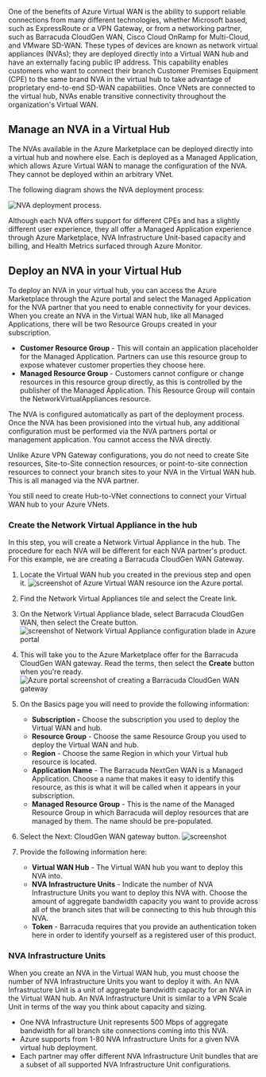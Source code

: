 
One of the benefits of Azure Virtual WAN is the ability to support reliable connections from many different technologies, whether Microsoft based, such as ExpressRoute or a VPN Gateway, or from a networking partner, such as Barracuda CloudGen WAN, Cisco Cloud OnRamp for Multi-Cloud, and VMware SD-WAN. These types of devices are known as network virtual appliances (NVAs); they are deployed directly into a Virtual WAN hub and have an externally facing public IP address. This capability enables customers who want to connect their branch Customer Premises Equipment (CPE) to the same brand NVA in the virtual hub to take advantage of proprietary end-to-end SD-WAN capabilities. Once VNets are connected to the virtual hub, NVAs enable transitive connectivity throughout the organization's Virtual WAN.

## Manage an NVA in a Virtual Hub

The NVAs available in the Azure Marketplace can be deployed directly into a virtual hub and nowhere else. Each is deployed as a Managed Application, which allows Azure Virtual WAN to manage the configuration of the NVA. They cannot be deployed within an arbitrary VNet.

The following diagram shows the NVA deployment process:

![NVA deployment process.](https://learn.microsoft.com/en-us/training/wwl-azure/design-implement-hybrid-networking/media/nva-high-level-process-836b75d2.png)

Although each NVA offers support for different CPEs and has a slightly different user experience, they all offer a Managed Application experience through Azure Marketplace, NVA Infrastructure Unit-based capacity and billing, and Health Metrics surfaced through Azure Monitor.

## Deploy an NVA in your Virtual Hub

To deploy an NVA in your virtual hub, you can access the Azure Marketplace through the Azure portal and select the Managed Application for the NVA partner that you need to enable connectivity for your devices. When you create an NVA in the Virtual WAN hub, like all Managed Applications, there will be two Resource Groups created in your subscription.

- **Customer Resource Group** - This will contain an application placeholder for the Managed Application. Partners can use this resource group to expose whatever customer properties they choose here.
- **Managed Resource Group** - Customers cannot configure or change resources in this resource group directly, as this is controlled by the publisher of the Managed Application. This Resource Group will contain the NetworkVirtualAppliances resource.

The NVA is configured automatically as part of the deployment process. Once the NVA has been provisioned into the virtual hub, any additional configuration must be performed via the NVA partners portal or management application. You cannot access the NVA directly.

Unlike Azure VPN Gateway configurations, you do not need to create Site resources, Site-to-Site connection resources, or point-to-site connection resources to connect your branch sites to your NVA in the Virtual WAN hub. This is all managed via the NVA partner.

You still need to create Hub-to-VNet connections to connect your Virtual WAN hub to your Azure VNets.

### Create the Network Virtual Appliance in the hub

In this step, you will create a Network Virtual Appliance in the hub. The procedure for each NVA will be different for each NVA partner's product. For this example, we are creating a Barracuda CloudGen WAN Gateway.

1. Locate the Virtual WAN hub you created in the previous step and open it. ![screenshot of Azure Virtual WAN resource ion the Azure portal.](https://learn.microsoft.com/en-us/training/wwl-azure/design-implement-hybrid-networking/media/nva-hub-eec1b931.png)
    
2. Find the Network Virtual Appliances tile and select the Create link.
    
3. On the Network Virtual Appliance blade, select Barracuda CloudGen WAN, then select the Create button. ![screenshot of Network Virtual Appliance configuration blade in Azure portal](https://learn.microsoft.com/en-us/training/wwl-azure/design-implement-hybrid-networking/media/select-nva-0c5ab0b6.png)
    
4. This will take you to the Azure Marketplace offer for the Barracuda CloudGen WAN gateway. Read the terms, then select the **Create** button when you're ready. ![Azure portal screenshot of creating a Barracuda CloudGen WAN gateway](https://learn.microsoft.com/en-us/training/wwl-azure/design-implement-hybrid-networking/media/barracuda-create-basics-d11c3a3c.png)
    
5. On the Basics page you will need to provide the following information:
    
    - **Subscription -** Choose the subscription you used to deploy the Virtual WAN and hub.
    - **Resource Group** - Choose the same Resource Group you used to deploy the Virtual WAN and hub.
    - **Region** - Choose the same Region in which your Virtual hub resource is located.
    - **Application Name** - The Barracuda NextGen WAN is a Managed Application. Choose a name that makes it easy to identify this resource, as this is what it will be called when it appears in your subscription.
    - **Managed Resource Group** - This is the name of the Managed Resource Group in which Barracuda will deploy resources that are managed by them. The name should be pre-populated.
6. Select the Next: CloudGen WAN gateway button. ![screenshot](https://learn.microsoft.com/en-us/training/wwl-azure/design-implement-hybrid-networking/media/barracuda-cloudgen-wan-ebe559b5.png)
    
7. Provide the following information here:
    
    - **Virtual WAN Hub** - The Virtual WAN hub you want to deploy this NVA into.
    - **NVA Infrastructure Units** - Indicate the number of NVA Infrastructure Units you want to deploy this NVA with. Choose the amount of aggregate bandwidth capacity you want to provide across all of the branch sites that will be connecting to this hub through this NVA.
    - **Token** - Barracuda requires that you provide an authentication token here in order to identify yourself as a registered user of this product.

### NVA Infrastructure Units

When you create an NVA in the Virtual WAN hub, you must choose the number of NVA Infrastructure Units you want to deploy it with. An NVA Infrastructure Unit is a unit of aggregate bandwidth capacity for an NVA in the Virtual WAN hub. An NVA Infrastructure Unit is similar to a VPN Scale Unit in terms of the way you think about capacity and sizing.

- One NVA Infrastructure Unit represents 500 Mbps of aggregate bandwidth for all branch site connections coming into this NVA.
- Azure supports from 1-80 NVA Infrastructure Units for a given NVA virtual hub deployment.
- Each partner may offer different NVA Infrastructure Unit bundles that are a subset of all supported NVA Infrastructure Unit configurations.